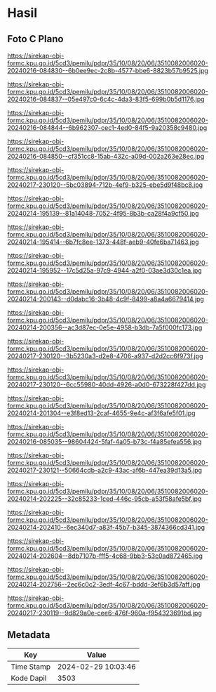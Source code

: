 # Hasil

## Foto C Plano

https://sirekap-obj-formc.kpu.go.id/5cd3/pemilu/pdpr/35/10/08/20/06/3510082006020-20240216-084830--6b0ee9ec-2c8b-4577-bbe6-8823b57b9525.jpg

https://sirekap-obj-formc.kpu.go.id/5cd3/pemilu/pdpr/35/10/08/20/06/3510082006020-20240216-084837--05e497c0-6c4c-4da3-83f5-699b0b5d1176.jpg

https://sirekap-obj-formc.kpu.go.id/5cd3/pemilu/pdpr/35/10/08/20/06/3510082006020-20240216-084844--6b962307-cec1-4ed0-84f5-9a20358c9480.jpg

https://sirekap-obj-formc.kpu.go.id/5cd3/pemilu/pdpr/35/10/08/20/06/3510082006020-20240216-084850--cf351cc8-15ab-432c-a09d-002a263e28ec.jpg

https://sirekap-obj-formc.kpu.go.id/5cd3/pemilu/pdpr/35/10/08/20/06/3510082006020-20240217-230120--5bc03894-712b-4ef9-b325-ebe5d9f48bc8.jpg

https://sirekap-obj-formc.kpu.go.id/5cd3/pemilu/pdpr/35/10/08/20/06/3510082006020-20240214-195139--81a14048-7052-4f95-8b3b-ca28f4a9cf50.jpg

https://sirekap-obj-formc.kpu.go.id/5cd3/pemilu/pdpr/35/10/08/20/06/3510082006020-20240214-195414--6b7fc8ee-1373-448f-aeb9-40fe6ba71463.jpg

https://sirekap-obj-formc.kpu.go.id/5cd3/pemilu/pdpr/35/10/08/20/06/3510082006020-20240214-195952--17c5d25a-97c9-4944-a2f0-03ae3d30c1ea.jpg

https://sirekap-obj-formc.kpu.go.id/5cd3/pemilu/pdpr/35/10/08/20/06/3510082006020-20240214-200143--d0dabc16-3b48-4c9f-8499-a8a4a6679414.jpg

https://sirekap-obj-formc.kpu.go.id/5cd3/pemilu/pdpr/35/10/08/20/06/3510082006020-20240214-200356--ac3d87ec-0e5e-4958-b3db-7a5f000fc173.jpg

https://sirekap-obj-formc.kpu.go.id/5cd3/pemilu/pdpr/35/10/08/20/06/3510082006020-20240217-230120--3b5230a3-d2e8-4706-a937-d2d2cc6f973f.jpg

https://sirekap-obj-formc.kpu.go.id/5cd3/pemilu/pdpr/35/10/08/20/06/3510082006020-20240217-230120--6cc55980-40dd-4926-a0d0-673228f427dd.jpg

https://sirekap-obj-formc.kpu.go.id/5cd3/pemilu/pdpr/35/10/08/20/06/3510082006020-20240214-201304--e3f8ed13-2caf-4655-9e4c-af3f6afe5f01.jpg

https://sirekap-obj-formc.kpu.go.id/5cd3/pemilu/pdpr/35/10/08/20/06/3510082006020-20240216-085035--98604424-5faf-4a05-b73c-f4a85efea556.jpg

https://sirekap-obj-formc.kpu.go.id/5cd3/pemilu/pdpr/35/10/08/20/06/3510082006020-20240217-230121--50664cdb-a2c9-43ac-af6b-447ea39d13a5.jpg

https://sirekap-obj-formc.kpu.go.id/5cd3/pemilu/pdpr/35/10/08/20/06/3510082006020-20240214-202225--32c85233-1ced-446c-95cb-a53f58afe5bf.jpg

https://sirekap-obj-formc.kpu.go.id/5cd3/pemilu/pdpr/35/10/08/20/06/3510082006020-20240214-202410--6ec340d7-a83f-45b7-b345-3874366cd341.jpg

https://sirekap-obj-formc.kpu.go.id/5cd3/pemilu/pdpr/35/10/08/20/06/3510082006020-20240214-202604--8db7107b-fff5-4c68-9bb3-53c0ad872465.jpg

https://sirekap-obj-formc.kpu.go.id/5cd3/pemilu/pdpr/35/10/08/20/06/3510082006020-20240214-202756--2ec6c0c2-3edf-4c67-bddd-3ef6b3d57aff.jpg

https://sirekap-obj-formc.kpu.go.id/5cd3/pemilu/pdpr/35/10/08/20/06/3510082006020-20240217-230119--9d829a0e-cee6-476f-960a-f954323691bd.jpg


## Metadata

| Key        | Value               |
| ---------- | ------------------- |
| Time Stamp | 2024-02-29 10:03:46 |
| Kode Dapil | 3503                |



